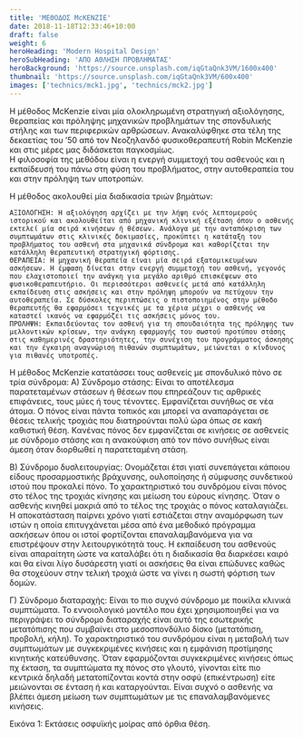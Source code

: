 ```yaml
---
title: 'ΜΕΘΟΔΟΣ McKENZIE'
date: 2018-11-18T12:33:46+10:00
draft: false
weight: 6
heroHeading: 'Modern Hospital Design'
heroSubHeading: 'ΑΠΟ ΑΘΛΗΣΗ ΠΡΟΒΛΗΜΑΤΑΣ'
heroBackground: 'https://source.unsplash.com/iqGtaQnk3VM/1600x400'
thumbnail: 'https://source.unsplash.com/iqGtaQnk3VM/600x400'
images: ['technics/mck1.jpg', 'technics/mck2.jpg']
---
```


Η μέθοδος McKenzie είναι μία ολοκληρωμένη στρατηγική αξιολόγησης, θεραπείας και πρόληψης μηχανικών προβλημάτων της σπονδυλικής στήλης και των περιφερικών αρθρώσεων. Ανακαλύφθηκε στα τέλη της δεκαετίας του ’50 από τον Νεοζηλανδό φυσικοθεραπευτή Robin McKenzie και στις μέρες μας διδάσκεται παγκοσμίως.  
Η φιλοσοφία της μεθόδου είναι η ενεργή συμμετοχή του ασθενούς και η εκπαίδευσή του πάνω στη φύση του προβλήματος, στην αυτοθεραπεία του και στην πρόληψη των υποτροπών.

Η μέθοδος ακολουθεί μία διαδικασία τριών βημάτων:

    ΑΞΙΟΛΟΓΗΣΗ: Η αξιολόγηση αρχίζει με την λήψη ενός λεπτομερούς ιστορικού και ακολουθείται από μηχανική κλινική εξέταση όπου ο ασθενής εκτελεί μία σειρά κινήσεων ή θέσεων. Ανάλογα με την ανταπόκριση των συμπτωμάτων στις κλινικές δοκιμασίες, προκύπτει η κατάταξη του προβλήματος του ασθενή στα μηχανικά σύνδρομα και καθορίζεται την κατάλληλη θεραπευτική στρατηγική φόρτισης.
    ΘΕΡΑΠΕΙΑ: Η μηχανική θεραπεία είναι μία σειρά εξατομικευμένων ασκήσεων. Η έμφαση δίνεται στην ενεργή συμμετοχή του ασθενή, γεγονός που ελαχιστοποιεί την ανάγκη για μεγάλο αριθμό επισκέψεων στο φυσικοθεραπευτήριο. Οι περισσότεροι ασθενείς μετά από κατάλληλη εκπαίδευση στις ασκήσεις και στην πρόληψη μπορούν να πετύχουν την αυτοθεραπεία. Σε δύσκολες περιπτώσεις ο πιστοποιημένος στην μέθοδο θεραπευτής θα εφαρμόσει τεχνικές με τα χέρια μέχρι ο ασθενής να καταστεί ικανός να εφαρμόζει τις ασκήσεις μόνος του.
    ΠΡΟΛΗΨΗ: Εκπαιδεύοντας τον ασθενή για τη σπουδαιότητα της πρόληψης των μελλοντικών κρίσεων, την ανάγκη εφαρμογής του σωστού προτύπου στάσης στις καθημερινές δραστηριότητες, την συνέχιση του προγράμματος άσκησης και την έγκαιρη αναγνώριση πιθανών συμπτωμάτων, μειώνεται ο κίνδυνος για πιθανές υποτροπές.

 

Η μέθοδος McKenzie κατατάσσει τους ασθενείς με σπονδυλικό πόνο σε τρία σύνδρομα:
Α) Σύνδρομο στάσης: Είναι το αποτέλεσμα παρατεταμένων στάσεων ή θέσεων που επηρεάζουν τις αρθρικές επιφάνειες, τους μύες ή τους τένοντες. Εμφανίζεται συνήθως σε νέα άτομα. Ο πόνος είναι πάντα τοπικός και μπορεί να αναπαράγεται σε θέσεις τελικής τροχιάς που διατηρούνται πολύ ώρα όπως σε κακή καθιστική θέση. Κανένας πόνος δεν εμφανίζεται σε κινήσεις σε ασθενείς με σύνδρομο στάσης και η ανακούφιση από τον πόνο συνήθως είναι άμεση όταν διορθωθεί η παρατεταμένη στάση.

Β) Σύνδρομο δυσλειτουργίας: Ονομάζεται έτσι γιατί συνεπάγεται κάποιου είδους προσαρμοστικής βράχυνσης, ουλοποίησης ή σύμφυσης συνδετικού ιστού που προκαλεί πόνο. Το χαρακτηριστικό του συνδρόμου είναι πόνος στο τέλος της τροχιάς κίνησης και μείωση του εύρους κίνησης. Όταν ο ασθενής κινηθεί μακριά από το τέλος της τροχιάς ο πόνος καταλαγιάζει. Η αποκατάσταση παίρνει χρόνο γιατί εστιάζεται στην αναμόρφωση των ιστών η οποία επιτυγχάνεται μέσα από ένα μεθοδικό πρόγραμμα ασκήσεων όπου οι ιστοί φορτίζονται επαναλαμβανόμενα για να επιστρέψουν στην λειτουργικότητά τους. Η εκπαίδευση του ασθενούς είναι απαραίτητη ώστε να καταλάβει ότι η διαδικασία θα διαρκέσει καιρό και θα είναι λίγο δυσάρεστη γιατί οι ασκήσεις θα είναι επώδυνες καθώς θα στοχεύουν στην τελική τροχιά ώστε να γίνει η σωστή φόρτιση των δομών.

Γ) Σύνδρομο διαταραχής: Είναι το πιο συχνό σύνδρομο με ποικίλα κλινικά συμπτώματα. Το εννοιολογικό μοντέλο που έχει χρησιμοποιηθεί για να περιγράψει το σύνδρομο διαταραχής είναι αυτό της εσωτερικής μετατόπισης που συμβαίνει στο μεσοσπονδύλιο δίσκο (μετατόπιση, προβολή, κήλη). Το χαρακτηριστικό του συνδρόμου είναι η μεταβολή των συμπτωμάτων με συγκεκριμένες κινήσεις και η εμφάνιση προτίμησης κινητικής κατεύθυνσης. Όταν εφαρμόζονται συγκεκριμένες κινήσεις όπως πχ έκταση, τα συμπτώματα πχ πόνος στο γλουτό, γίνονται είτε πιο κεντρικά δηλαδή μετατοπίζονται κοντά στην οσφύ (επικέντρωση) είτε μειώνονται σε ένταση ή και καταργούνται. Είναι συχνό ο ασθενής να βλέπει άμεση μείωση των συμπτωμάτων με τις επαναλαμβανόμενες κινήσεις.

Εικόνα 1: Εκτάσεις οσφυϊκής μοίρας από όρθια θέση.